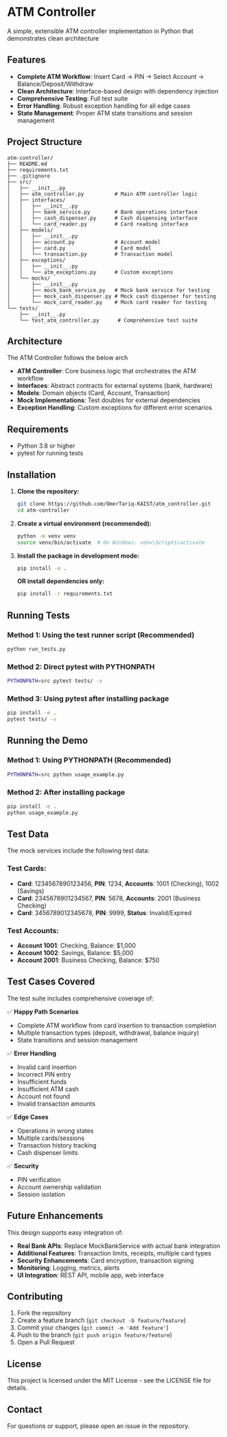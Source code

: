# ATM Controller

A simple, extensible ATM controller implementation in Python that demonstrates clean architecture

## Features

- **Complete ATM Workflow**: Insert Card → PIN → Select Account → Balance/Deposit/Withdraw
- **Clean Architecture**: Interface-based design with dependency injection
- **Comprehensive Testing**: Full test suite
- **Error Handling**: Robust exception handling for all edge cases
- **State Management**: Proper ATM state transitions and session management

## Project Structure

```
atm-controller/
├── README.md
├── requirements.txt
├── .gitignore
├── src/
│   ├── __init__.py
│   ├── atm_controller.py          # Main ATM controller logic
│   ├── interfaces/
│   │   ├── __init__.py
│   │   ├── bank_service.py        # Bank operations interface
│   │   ├── cash_dispenser.py      # Cash dispensing interface
│   │   └── card_reader.py         # Card reading interface
│   ├── models/
│   │   ├── __init__.py
│   │   ├── account.py             # Account model
│   │   ├── card.py                # Card model
│   │   └── transaction.py         # Transaction model
│   ├── exceptions/
│   │   ├── __init__.py
│   │   └── atm_exceptions.py      # Custom exceptions
│   └── mocks/
│       ├── __init__.py
│       ├── mock_bank_service.py   # Mock bank service for testing
│       ├── mock_cash_dispenser.py # Mock cash dispenser for testing
│       └── mock_card_reader.py    # Mock card reader for testing
└── tests/
    ├── __init__.py
    └── test_atm_controller.py      # Comprehensive test suite
```

## Architecture

The ATM Controller follows the below arch

- **ATM Controller**: Core business logic that orchestrates the ATM workflow
- **Interfaces**: Abstract contracts for external systems (bank, hardware)
- **Models**: Domain objects (Card, Account, Transaction)
- **Mock Implementations**: Test doubles for external dependencies
- **Exception Handling**: Custom exceptions for different error scenarios


## Requirements

- Python 3.8 or higher
- pytest for running tests

## Installation

1. **Clone the repository:**
   ```bash
   git clone https://github.com/OmerTariq-KAIST/atm_controller.git
   cd atm-controller
   ```

2. **Create a virtual environment (recommended):**
   ```bash
   python -m venv venv
   source venv/bin/activate  # On Windows: venv\Scripts\activate
   ```

3. **Install the package in development mode:**
   ```bash
   pip install -e .
   ```

   **OR install dependencies only:**
   ```bash
   pip install -r requirements.txt
   ```

## Running Tests

### Method 1: Using the test runner script (Recommended)
```bash
python run_tests.py
```

### Method 2: Direct pytest with PYTHONPATH
```bash
PYTHONPATH=src pytest tests/ -v
```

### Method 3: Using pytest after installing package
```bash
pip install -e .
pytest tests/ -v
```
## Running the Demo

### Method 1: Using PYTHONPATH (Recommended)
```bash
PYTHONPATH=src python usage_example.py
```

### Method 2: After installing package
```bash
pip install -e .
python usage_example.py
```


## Test Data

The mock services include the following test data:

### Test Cards:
- **Card**: 1234567890123456, **PIN**: 1234, **Accounts**: 1001 (Checking), 1002 (Savings)
- **Card**: 2345678901234567, **PIN**: 5678, **Accounts**: 2001 (Business Checking)
- **Card**: 3456789012345678, **PIN**: 9999, **Status**: Invalid/Expired

### Test Accounts:
- **Account 1001**: Checking, Balance: $1,000
- **Account 1002**: Savings, Balance: $5,000
- **Account 2001**: Business Checking, Balance: $750

## Test Cases Covered

The test suite includes comprehensive coverage of:

✅ **Happy Path Scenarios**
- Complete ATM workflow from card insertion to transaction completion
- Multiple transaction types (deposit, withdrawal, balance inquiry)
- State transitions and session management

✅ **Error Handling**
- Invalid card insertion
- Incorrect PIN entry
- Insufficient funds
- Insufficient ATM cash
- Account not found
- Invalid transaction amounts

✅ **Edge Cases**
- Operations in wrong states
- Multiple cards/sessions
- Transaction history tracking
- Cash dispenser limits

✅ **Security**
- PIN verification
- Account ownership validation
- Session isolation

## Future Enhancements

This design supports easy integration of:

- **Real Bank APIs**: Replace MockBankService with actual bank integration
- **Additional Features**: Transaction limits, receipts, multiple card types
- **Security Enhancements**: Card encryption, transaction signing
- **Monitoring**: Logging, metrics, alerts
- **UI Integration**: REST API, mobile app, web interface

## Contributing

1. Fork the repository
2. Create a feature branch (`git checkout -b feature/feature`)
3. Commit your changes (`git commit -m 'Add feature'`)
4. Push to the branch (`git push origin feature/feature`)
5. Open a Pull Request

## License

This project is licensed under the MIT License - see the LICENSE file for details.

## Contact

For questions or support, please open an issue in the repository.